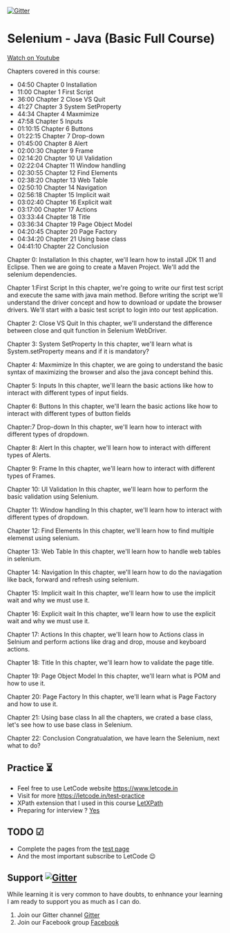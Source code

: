 [![Gitter](https://badges.gitter.im/letcode-selenium/community.svg)](https://gitter.im/letcode-selenium/community?utm_source=badge&utm_medium=badge&utm_campaign=pr-badge)

# Selenium - Java (Basic Full Course)

[Watch on Youtube](https://youtu.be/rDd16R96w4s)

Chapters covered in this course:
- 04:50 Chapter 0 Installation
- 11:00 Chapter 1 First Script 
- 36:00 Chapter 2 Close VS Quit
- 41:27 Chapter 3 System SetProperty
- 44:34 Chapter 4 Maxmimize
- 47:58 Chapter 5 Inputs
- 01:10:15 Chapter 6  Buttons
- 01:22:15 Chapter 7  Drop-down
- 01:45:00 Chapter 8  Alert
- 02:00:30 Chapter 9  Frame
- 02:14:20 Chapter 10 UI Validation
- 02:22:04 Chapter 11 Window handling
- 02:30:55 Chapter 12 Find Elements
- 02:38:20 Chapter 13 Web Table
- 02:50:10 Chapter 14 Navigation
- 02:56:18 Chapter 15 Implicit wait
- 03:02:40 Chapter 16 Explicit wait
- 03:17:00 Chapter 17 Actions
- 03:33:44 Chapter 18 Title
- 03:36:34 Chapter 19 Page Object Model
- 04:20:45 Chapter 20 Page Factory
- 04:34:20 Chapter 21 Using base class
- 04:41:10 Chapter 22 Conclusion


Chapter 0: Installation
In this chapter, we'll learn how to install JDK 11 and Eclipse.
Then we are going to create a Maven Project.
We'll add the selenium dependencies.

Chapter 1:First Script 
In this chapter, we're going to write our first test script and execute the same with java main method. Before writing the script we'll understand the driver concept and how to download or update the browser drivers.
We'll start with a basic test script to login into our test application.

Chapter 2: Close VS Quit
In this chapter, we'll understand the difference between close and quit function in Selenium WebDriver.

Chapter 3: System SetProperty
In this chapter, we'll learn what is System.setProperty means and if it is mandatory?

Chapter 4: Maxmimize
In this chapter, we are going to understand the basic syntax of maximizing the browser and also the java concept behind this.

Chapter 5: Inputs
In this chapter, we'll learn  the basic actions like how to interact with different types of input fields.

Chapter 6: Buttons
In this chapter, we'll learn  the basic actions like how to interact with different types of button fields

Chapter:7 Drop-down
In this chapter, we'll learn how to interact with different types of dropdown.

Chapter 8: Alert
In this chapter, we'll learn how to interact with different types of Alerts.

Chapter 9: Frame
In this chapter, we'll learn how to interact with different types of Frames.

Chapter 10: UI Validation
In this chapter, we'll learn how to perform the basic validation using Selenium.

Chapter 11: Window handling
In this chapter, we'll learn how to interact with different types of dropdown.

Chapter 12: Find Elements
In this chapter, we'll learn how to find multiple elemenst using selenium.

Chapter 13: Web Table
In this chapter, we'll learn how to handle web tables in selenium.

Chapter 14: Navigation
In this chapter, we'll learn how to do the naviagation like back, forward and refresh using selenium.

Chapter 15: Implicit wait
In this chapter, we'll learn how to use the implicit wait and why we must use it.

Chapter 16: Explicit wait
In this chapter, we'll learn how to use the explicit wait and why we must use it.

Chapter 17: Actions
In this chapter, we'll learn how to Actions class in Selnium and perform actions like drag and drop, mouse and keyboard actions.

Chapter 18: Title
In this chapter, we'll learn how to validate the page title.

Chapter 19: Page Object Model
In this chapter, we'll learn what is POM and how to use it.

Chapter 20: Page Factory
In this chapter, we'll learn what is Page Factory and how to use it.

Chapter 21: Using base class
In all the chapters, we crated a base class, let's see how to use base class in Selenium. 

Chapter 22: Conclusion
Congratualation, we have learn the Selenium, next what to do?

## Practice ⏳

- Feel free to use LetCode website https://www.letcode.in
- Visit for more https://letcode.in/test-practice
- XPath extension that I used in this course [LetXPath](https://chrome.google.com/webstore/detail/letxpath/bekehlnepmijedippfibbmbglglbmlgk)
- Preparing for interview ? [Yes](https://letcode.in/interview/selenium-interview-videos)

## TODO ☑

- Complete the pages from the [test page](https://www.letcode.com/test)
- And the most important subscribe to LetCode 😉

## Support [![Gitter](https://badges.gitter.im/letcode-selenium/community.svg)](https://gitter.im/letcode-selenium/community?utm_source=badge&utm_medium=badge&utm_campaign=pr-badge)

While learning it is very common to have doubts, to enhnance your learning I am ready to support you as much as I can do.

1. Join our Gitter channel [Gitter](https://gitter.im/letcode-selenium/)
2. Join our Facebook group [Facebook](https://www.facebook.com/groups/letcode)